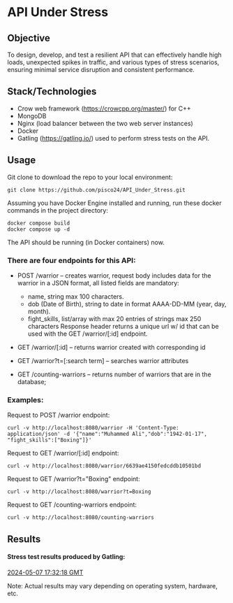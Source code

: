 # API Under Stress

## Objective

To design, develop, and test a resilient API that can effectively handle high loads,
unexpected spikes in traffic, and various types of stress scenarios, ensuring minimal
service disruption and consistent performance.

## Stack/Technologies

- Crow web framework (https://crowcpp.org/master/) for C++ 
- MongoDB
- Nginx (load balancer between the two web server instances) 
- Docker
- Gatling (https://gatling.io/) used to perform stress tests on the API.

## Usage

Git clone to download the repo to your local environment:
```
git clone https://github.com/pisco24/API_Under_Stress.git
```

Assuming you have Docker Engine installed and running, run these docker commands in the project directory:
```
docker compose build
docker compose up -d
```
The API should be running (in Docker containers) now.


### There are four endpoints for this API:

- POST /warrior – creates warrior, request body includes data for the warrior in a JSON format, all listed fields are mandatory:
    - name, string max 100 characters.
    - dob (Date of Birth), string to date in format AAAA-DD-MM (year, day, month).
    - fight_skills, list/array with max 20 entries of strings max 250 characters
    Response header returns a unique url w/ id that can be used with the GET /warrior/[:id] endpoint. 

- GET /warrior/[:id] – returns warrior created with corresponding id

- GET /warrior?t=[:search term] – searches warrior attributes

- GET /counting-warriors – returns number of warriors that are in the database;


### Examples:

Request to POST /warrior endpoint:
```
curl -v http://localhost:8080/warrior -H 'Content-Type: application/json' -d '{"name":"Muhammed Ali","dob":"1942-01-17", "fight_skills":["Boxing"]}'
```

Request to GET /warrior/[:id] endpoint:
```
curl -v http://localhost:8080/warrior/6639ae4150fedcddb10501bd
```
Request to GET /warrior?t="Boxing" endpoint:
```
curl -v http://localhost:8080/warrior?t=Boxing
```

Request to GET /counting-warriors endpoint:
```
curl -v http://localhost:8080/counting-warriors
```

## Results

#### Stress test results produced by Gatling:
[2024-05-07 17:32:18 GMT](https://html-preview.github.io/?url=https://github.com/pisco24/API_Under_Stress/blob/beki/iterate-api/sample_result/index.html)

Note: Actual results may vary depending on operating system, hardware, etc.
